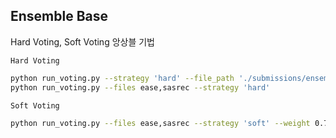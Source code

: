## Ensemble Base
Hard Voting, Soft Voting 앙상블 기법

`Hard Voting`
```bash
python run_voting.py --strategy 'hard' --file_path './submissions/ensembles/'
python run_voting.py --files ease,sasrec --strategy 'hard'
```

`Soft Voting`
```bash
python run_voting.py --files ease,sasrec --strategy 'soft' --weight 0.7,0.3
```